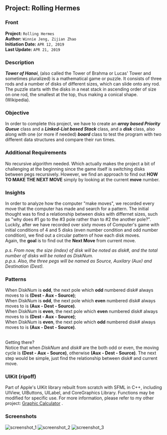 ## Project: Rolling Hermes

### Front
**Project:** `Rolling Hermes`<br/>
**Author:** `Winnie Jeng, Zijian Zhao`<br/>
**Initiation Date:** `APR 12, 2019`<br/>
**Last Update:** `APR 21, 2019`<br/>

### Description
**_Tower of Hanoi_**, (also called the Tower of Brahma or Lucas' Tower and sometimes pluralized) is a mathematical game or puzzle. It consists of three rods and a number of disks of different sizes, which can slide onto any rod. The puzzle starts with the disks in a neat stack in ascending order of size on one rod, the smallest at the top, thus making a conical shape.(Wikipedia). 

### Objective
In order to complete this project, we have to create an ***array based Priority Queue*** class and a ***Linked-List based Stack*** class, and a ***disk*** class, also along with one (or more if needed) **_board_** class to test the program with two different data structures and compare their run times. 
<br/>

### Additional Requirements
No recursive algorithm needed. Which actually makes the project a bit of challenging at the beginning since the game itself is switching disks between pegs recursively. However, we find an approach to find out **HOW TO MAKE THE NEXT MOVE** simply by looking at the current **move** number.

### Insights
In order to analyze how the computer "make moves", we recorded every move that the computer has made and search for a pattern. The initial thought was to find a relationship between disks with differnet sizes, such as "why does #1 go to the #3 pole rather than to #2 the another pole?". Luckily, after we have recorded over sixty moves of Computer's game with initial conditions of 4 and 5 disks (even number condition and odd number condition), we find out a circular pattern of how each disk moves. <br/>
Again, the **goal** is to find out the **Next Move** from current move.<br/>

_p.s. From now, the size (index) of disk will be noted as disk#, and the total number of disks will be noted as DiskNum._ <br/>
_p.p.s. Also, the three pegs will be named as Source, Auxilary (Aux) and Destination (Dest)._

### Patterns 
When DiskNum is **odd**, the next pole which **odd** numbered disk# always moves to is **(Dest - Aux - Source)**; <br/>
When DiskNum is **odd**, the next pole which **even** numbered disk# always moves to is **(Aux - Dest - Source)**. <br/>
When DiskNum is **even**, the next pole which **even** numbered disk# always moves to is **(Dest - Aux - Source)**; <br/>
When DiskNum is **even**, the next pole which **odd** numbered disk# always moves to is **(Aux - Dest - Source)**. <br/>

<br/>Getting there? <br/>
Notice that when _DiskNum_ and _disk#_ are the both odd or even, the moving cycle is **(Dest - Aux - Source)**, otherwise **(Aux - Dest - Source)**. The next step would be simple, just find the relationship between disk# and current move.

### UIKit (ripoff)
Part of Apple's UIKit library rebuilt from scratch with SFML in C++, including UIView, UIButtons, UILabel, and CoreGraphics Library. Functions may be modified for specific use. For more information, please refer to my other project: [Graphic Calculator](https://github.com/JackZhao98/GraphicCalculator-SFML) .

### Screenshots
![screenshot_1](https://github.com/JackZhao98/Rolling_Hermes/blob/master/Rolling%20Hermes/Rolling%20Hermes/UIKit/Resources/ScreenShot_1.png)
![screenshot_2](https://github.com/JackZhao98/Rolling_Hermes/blob/master/Rolling%20Hermes/Rolling%20Hermes/UIKit/Resources/ScreenShot_2.png)
![screenshot_3](https://github.com/JackZhao98/Rolling_Hermes/blob/master/Rolling%20Hermes/Rolling%20Hermes/UIKit/Resources/ScreenShot_3.png)
